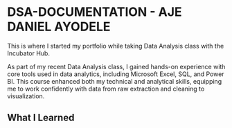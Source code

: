 # DSA-DOCUMENTATION - AJE DANIEL AYODELE
This is where I started my portfolio while taking Data Analysis class with the Incubator Hub.

As part of my recent Data Analysis class, I gained hands-on experience with core tools used in data analytics, including Microsoft Excel, SQL, and Power BI. 
This course enhanced both my technical and analytical skills, equipping me to work confidently with data from raw extraction and cleaning to visualization.

## What I Learned
